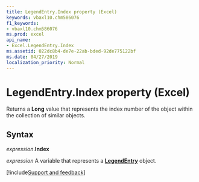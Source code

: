 ```yaml
---
title: LegendEntry.Index property (Excel)
keywords: vbaxl10.chm586076
f1_keywords:
- vbaxl10.chm586076
ms.prod: excel
api_name:
- Excel.LegendEntry.Index
ms.assetid: 022dc8b4-de7e-22ab-bded-92de775122bf
ms.date: 04/27/2019
localization_priority: Normal
---
```



# LegendEntry.Index property (Excel)

Returns a **Long** value that represents the index number of the object within the collection of similar objects.


## Syntax

_expression_.**Index**

_expression_ A variable that represents a **[LegendEntry](excel.legendentry(object).md)** object.




[!include[Support and feedback](~/includes/feedback-boilerplate.md)]